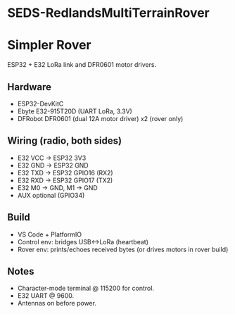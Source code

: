 # SEDS-RedlandsMultiTerrainRover


# Simpler Rover

ESP32 + E32 LoRa link and DFR0601 motor drivers.

## Hardware
- ESP32-DevKitC
- Ebyte E32-915T20D (UART LoRa, 3.3V)
- DFRobot DFR0601 (dual 12A motor driver) x2 (rover only)

## Wiring (radio, both sides)
- E32 VCC -> ESP32 3V3
- E32 GND -> ESP32 GND
- E32 TXD -> ESP32 GPIO16 (RX2)
- E32 RXD -> ESP32 GPIO17 (TX2)
- E32 M0 -> GND, M1 -> GND
- AUX optional (GPIO34)

## Build
- VS Code + PlatformIO
- Control env: bridges USB<->LoRa (heartbeat)
- Rover env: prints/echoes received bytes (or drives motors in rover build)

## Notes
- Character-mode terminal @ 115200 for control.
- E32 UART @ 9600.
- Antennas on before power.
